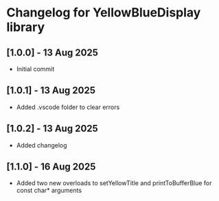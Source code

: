 # Changelog for YellowBlueDisplay library

## [1.0.0] - 13 Aug 2025

- Initial commit

## [1.0.1] - 13 Aug 2025

- Added .vscode folder to clear errors

## [1.0.2] - 13 Aug 2025

- Added changelog

## [1.1.0] - 16 Aug 2025

- Added two new overloads to setYellowTitle and printToBufferBlue for const char* arguments

